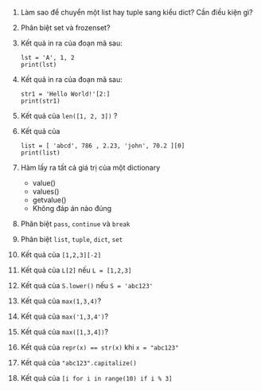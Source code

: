 1. Làm sao để chuyển một list hay tuple sang kiểu dict? Cần điều kiện gì?
2. Phân biệt set và frozenset?
3. Kết quả in ra của đoạn mã sau: 

    ```
    lst = 'A', 1, 2
    print(lst)
    ```

4. Kết quả in ra của đoạn mã sau:
    ```
    str1 = 'Hello World!'[2:]
    print(str1)
    ```

5. Kết quả của `len([1, 2, 3])` ?
6. Kết quả của 
    ```
    list = [ 'abcd', 786 , 2.23, 'john', 70.2 ][0]
    print(list)
    ```
7. Hàm lấy ra tất cả giá trị của một dictionary
    - value()
    - values()
    - getvalue()
    - Không đáp án nào đúng

8. Phân biệt `pass`, `continue` và `break`
9. Phân biệt `list`, `tuple`, `dict`, `set`
10. Kết quả của `[1,2,3][-2]`
11. Kết quả của `L[2]` nếu `L = [1,2,3]`
12. Kết quả của `S.lower()` nếu `S = 'abc123'`
13. Kết quả của `max(1,3,4)`?
14. Kết quả của `max('1,3,4')`?
15. Kết quả của `max([1,3,4])`?
16. Kết quả của `repr(x) == str(x)` khi `x = "abc123"`
17. Kết quả của `"abc123".capitalize()`
18. Kết quả của `[i for i in range(10) if i % 3]`
